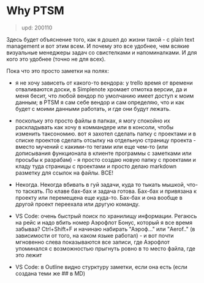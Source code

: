 # Why PTSM
> upd: 200110

Здесь будет объяснение того, как я дошел до жизни такой - с plain text management и вот этим всем. И почему это все удобнее, чем всякие визуальные менеджеры задач со свистелками и напоминалками. И для кого это удобнее (точно не для всех).

Пока что это просто заметки на полях:

- я не хочу зависеть от какого-то вендора: у trello время от времени отваливаются доски, в Simplenote хромает отмотка версии, да и меня бесит, что любой вендор по умолчанию имеет доступ к моим данным; в PTSM я сам себе вендор и сам определяю, что и как будет с моими данными работать, и где они будут лежать.

- поскольку это просто файлы в папках, я могу спокойно их раскладывать как хочу в коммандере или в консоли, чтобы изменить таксономию. вот я захотел сделать папку с проектами и в списке проектов сделать отсылку на отдельную страницу проекта - вместо мучений с какими-то тегами или еще чем-то (или дописывания функционала в клиенте программы с заметками или просьбы к разрабам) - я просто создаю новую папку с проектами и кладу туда страницы с проектами и просто делаю markdown разметку для ссылок на файлы. ВСЕ!

- Некогда. Некогда вбивать в гуй задачи, куда то тыкать мышкой, что-то таскать. По клаве бах-бах и задача готова. Бах-бах и привязана к проекту или перемещена еще куда-то. Бах-бах и она вообще в другой проект переехала или другую команду.

- VS Code: очень быстрый поиск по хранилищу информации. Регаюсь на рейс и надо вбить номер Аэрофлот Бонус, который я все время забываа? Ctrl+Shift+F и начинаю набирать "Аэроф..." или "Aerof.." (в зависимости от того, на каком языке работал) - и вот почти мгновенно слева показываются все записи, где Аэрофлот упоминался с возможностью прыгнуть ровно в то место файла, где это лежит

- VS Code: в Outline видно стурктуру заметки, если она есть (если создана теми же ## в MD)
